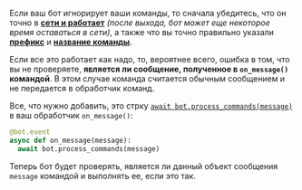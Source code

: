 Если ваш бот игнорирует ваши команды, то сначала убедитесь, что он точно в [**сети и работает**][2] *(после выхода, бот может еще некоторое время оставаться в сети)*, а также что вы точно правильно указали [**префикс**][1] и [**название команды**][3]. 

Если все это работает как надо, то, вероятнее всего, ошибка в том, что вы не проверяете, **является ли сообщение, полученное в `on_message()` командой**. В этом случае команда считается обычным сообщением и не передается в обработчик команд.

Все, что нужно добавить, это стрку [`await bot.process_commands(message)`][4] в ваш обработчик `on_message()`:
```py
@bot.event
async def on_message(message):
  await bot.process_commands(message)
```

Теперь бот будет проверять, является ли данный объект сообщения `message` командой и выполнять ее, если это так.


[1]: https://github.com/denisnumb/discord-py-guide/blob/main/discord-py.md#%D0%B8%D0%BD%D0%B8%D1%86%D0%B8%D0%B0%D0%BB%D0%B8%D0%B7%D0%B0%D1%86%D0%B8%D1%8F-%D0%B1%D0%BE%D1%82%D0%B0
[2]: https://github.com/denisnumb/discord-py-guide/blob/main/discord-py.md#%D0%BE%D1%81%D0%BE%D0%B1%D0%B5%D0%BD%D0%BD%D0%BE%D1%81%D1%82%D0%B8
[3]: https://github.com/denisnumb/discord-py-guide/blob/main/discord-py.md#%D1%81%D0%BE%D0%B7%D0%B4%D0%B0%D0%BD%D0%B8%D0%B5-%D0%BF%D0%B5%D1%80%D0%B2%D0%BE%D0%B9-%D0%BA%D0%BE%D0%BC%D0%B0%D0%BD%D0%B4%D1%8B
[4]: https://discordpy.readthedocs.io/en/stable/ext/commands/api.html?highlight=bot#discord.ext.commands.Bot.process_commands
